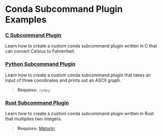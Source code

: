 # Conda Subcommand Plugin Examples

### [C Subcommand Plugin](c_subcommand_plugin_tutorial/README.md)

Learn how to create a custom conda subcommand plugin written in C that can convert Celsius to Fahrenheit.
### [Python Subcommand Plugin](conda_subcommand_plugin_tutorial/README.md)

Learn how to create a custom conda subcommand plugin that takes an input of three coordinates and prints out an ASCII graph.

> **Requires:** `sympy`
### [Rust Subcommand Plugin](rust_subcommand_plugin_tutorial/README.md)

Learn how to create a custom conda subcommand plugin written in Rust that multiplies two integers.

> **Requires:** [Maturin](https://github.com/PyO3/maturin)